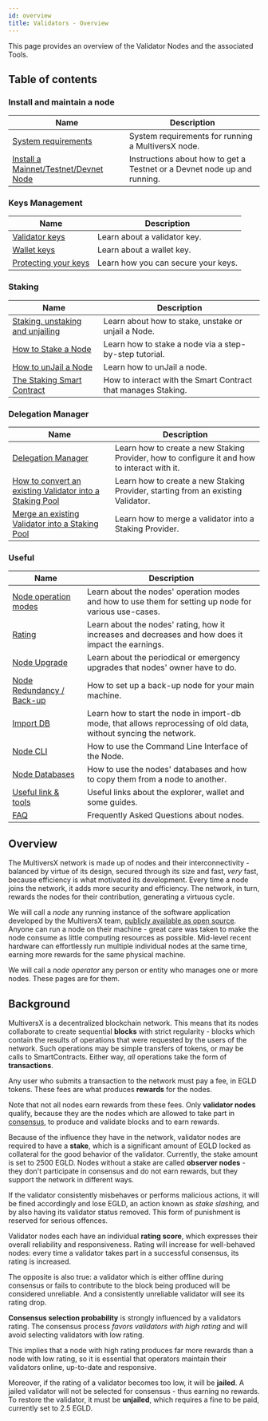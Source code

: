 ```yaml
---
id: overview
title: Validators - Overview
---
```


[comment]: # (mx-abstract)

This page provides an overview of the Validator Nodes and the associated Tools.

[comment]: # (mx-context-auto)

## Table of contents

[comment]: # (mx-context-auto)

### Install and maintain a node

| Name                                                                              | Description                                                              |
| --------------------------------------------------------------------------------- | ------------------------------------------------------------------------ |
| [System requirements](/validators/system-requirements)                            | System requirements for running a MultiversX node.                      |
| [Install a Mainnet/Testnet/Devnet Node](/validators/nodes-scripts/config-scripts) | Instructions about how to get a Testnet or a Devnet node up and running. |

[comment]: # (mx-context-auto)

### Keys Management

| Name                                                            | Description                         |
| --------------------------------------------------------------- | ----------------------------------- |
| [Validator keys](/validators/key-management/validator-keys)     | Learn about a validator key.        |
| [Wallet keys](/validators/key-management/wallet-keys)           | Learn about a wallet key.           |
| [Protecting your keys](/validators/key-management/protect-keys) | Learn how you can secure your keys. |

[comment]: # (mx-context-auto)

### Staking

| Name                                                                                | Description                                                   |
| ----------------------------------------------------------------------------------- | ------------------------------------------------------------- |
| [Staking, unstaking and unjailing](/validators/staking/staking-unstaking-unjailing) | Learn about how to stake, unstake or unjail a Node.           |
| [How to Stake a Node](/validators/staking)                                          | Learn how to stake a node via a step-by-step tutorial.        |
| [How to unJail a Node](/validators/staking/unjailing)                               | Learn how to unJail a node.                                   |
| [The Staking Smart Contract](/validators/staking/staking-smart-contract)            | How to interact with the Smart Contract that manages Staking. |

[comment]: # (mx-context-auto)

### Delegation Manager

| Name                                                                                                                         | Description                                                                                  |
| ---------------------------------------------------------------------------------------------------------------------------- | -------------------------------------------------------------------------------------------- |
| [Delegation Manager](/validators/delegation-manager)                                                                         | Learn how to create a new Staking Provider, how to configure it and how to interact with it. |
| [How to convert an existing Validator into a Staking Pool](/validators/staking/convert-existing-validator-into-staking-pool) | Learn how to create a new Staking Provider, starting from an existing Validator.             |
| [Merge an existing Validator into a Staking Pool](/validators/staking/merge-validator-delegation-sc)                         | Learn how to merge a validator into a Staking Provider.                                      |

[comment]: # (mx-context-auto)

### Useful

| Name                                                     | Description                                                                                                       |
| -------------------------------------------------------- | ----------------------------------------------------------------------------------------------------------------- |
| [Node operation modes](/validators/node-operation-modes) | Learn about the nodes' operation modes and how to use them for setting up node for various use-cases.             |
| [Rating](/validators/rating)                             | Learn about the nodes' rating, how it increases and decreases and how does it impact the earnings.                |
| [Node Upgrade](/validators/node-upgrades)                | Learn about the periodical or emergency upgrades that nodes' owner have to do.                                    |
| [Node Redundancy / Back-up](/validators/redundancy)      | How to set up a back-up node for your main machine.                                                               |
| [Import DB](/validators/import-db)                       | Learn how to start the node in import-db mode, that allows reprocessing of old data, without syncing the network. |
| [Node CLI](/validators/node-cli)                         | How to use the Command Line Interface of the Node.                                                                |
| [Node Databases](/validators/node-databases)             | How to use the nodes' databases and how to copy them from a node to another.                                      |
| [Useful link & tools](/validators/useful-links)          | Useful links about the explorer, wallet and some guides.                                                          |
| [FAQ](/validators/faq)                                   | Frequently Asked Questions about nodes.                                                                           |

[comment]: # (mx-context-auto)

## Overview

The MultiversX network is made up of nodes and their interconnectivity - balanced by virtue of its design, secured through its size and fast, _very_ fast, because efficiency is what motivated its development. Every time a node joins the network, it adds more security and efficiency. The network, in turn, rewards the nodes for their contribution, generating a virtuous cycle.

We will call a _node_ any running instance of the software application developed by the MultiversX team, [publicly available as open source](https://github.com/multiversx/mx-chain-go). Anyone can run a node on their machine - great care was taken to make the node consume as little computing resources as possible. Mid-level recent hardware can effortlessly run multiple individual nodes at the same time, earning more rewards for the same physical machine.

We will call a _node operator_ any person or entity who manages one or more nodes. These pages are for them.

[comment]: # (mx-context-auto)

## Background

MultiversX is a decentralized blockchain network. This means that its nodes collaborate to create sequential **blocks** with strict regularity - blocks which contain the results of operations that were requested by the users of the network. Such operations may be simple transfers of tokens, or may be calls to SmartContracts. Either way, _all_ operations take the form of **transactions**.

Any user who submits a transaction to the network must pay a fee, in EGLD tokens. These fees are what produces **rewards** for the nodes.

Note that not all nodes earn rewards from these fees. Only **validator nodes** qualify, because they are the nodes which are allowed to take part in [consensus](/technology/secure-proof-of-stake), to produce and validate blocks and to earn rewards.

Because of the influence they have in the network, validator nodes are required to have a **stake**, which is a significant amount of EGLD locked as collateral for the good behavior of the validator. Currently, the stake amount is set to 2500 EGLD. Nodes without a stake are called **observer nodes** - they don't participate in consensus and do not earn rewards, but they support the network in different ways.

If the validator consistently misbehaves or performs malicious actions, it will be fined accordingly and lose EGLD, an action known as _stake slashing,_ and by also having its validator status removed. This form of punishment is reserved for serious offences.

Validator nodes each have an individual **rating score**, which expresses their overall reliability and responsiveness. Rating will increase for well-behaved nodes: every time a validator takes part in a successful consensus, its rating is increased.

The opposite is also true: a validator which is either offline during consensus or fails to contribute to the block being produced will be considered unreliable. And a consistently unreliable validator will see its rating drop.

**Consensus selection probability** is strongly influenced by a validators rating. The consensus process _favors validators with high rating_ and will avoid selecting validators with low rating.

This implies that a node with high rating produces far more rewards than a node with low rating, so it is essential that operators maintain their validators online, up-to-date and responsive.

Moreover, if the rating of a validator becomes too low, it will be **jailed**. A jailed validator will not be selected for consensus - thus earning no rewards. To restore the validator, it must be **unjailed**, which requires a fine to be paid, currently set to 2.5 EGLD.
